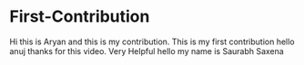 # First-Contribution
Hi this is Aryan and this is my contribution.
This is my first contribution
hello anuj thanks for this video. Very Helpful
hello my name is Saurabh Saxena

